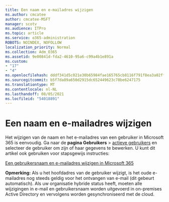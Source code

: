 ```yaml
---
title: Een naam en e-mailadres wijzigen
ms.author: cmcatee
author: cmcatee-MSFT
manager: scotv
ms.audience: ITPro
ms.topic: article
ms.service: o365-administration
ROBOTS: NOINDEX, NOFOLLOW
localization_priority: Normal
ms.collection: Adm_O365
ms.assetid: 9e00841d-fda2-4610-95a6-c99a4b1e891a
ms.custom:
- "17"
- "4"
ms.openlocfilehash: dddf341d5c021e30b65984fae165765cb8116f791f8ea3a02ff70f27e73c19f7
ms.sourcegitcommit: b5f7da89a650d2915dc652449623c78be6247175
ms.translationtype: MT
ms.contentlocale: nl-NL
ms.lasthandoff: 08/05/2021
ms.locfileid: "54018891"
---
```

# <a name="change-a-name-and-email-address"></a>Een naam en e-mailadres wijzigen

Het wijzigen van de naam en het e-mailadres van een gebruiker in Microsoft 365 is eenvoudig. Ga naar de **pagina Gebruikers** \> [actieve gebruikers](https://go.microsoft.com/fwlink/p/?linkid=834822) en selecteer de gebruiker om zijn of haar gegevens te bewerken. U kunt dit artikel ook gebruiken voor stapsgewijs instructies:
  
[Een gebruikersnaam en e-mailadres wijzigen in Microsoft 365](https://docs.microsoft.com/microsoft-365/admin/add-users/change-a-user-name-and-email-address)
  
 **Opmerking:** Als u het hoofdadres van de gebruiker wijzigt, is het oude e-mailadres nog steeds geldig voor het ontvangen van e-mail (dit gebeurt automatisch). Als uw organisatie hybride status heeft, moeten alle wijzigingen in e-mail en gebruikersnaam worden uitgevoerd in on-premises Active Directory en vervolgens worden gesynchroniseerd met de cloud.